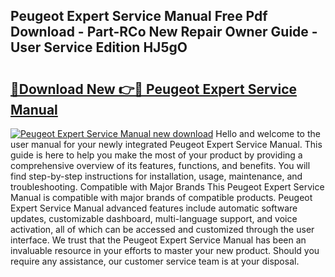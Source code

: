 ## Peugeot Expert Service Manual Free Pdf Download - Part-RCo New Repair Owner Guide - User Service Edition HJ5gO

# <h2><a href="http://cf18572.oget.top/?id=Peugeot+Expert+Service+Manual">🔗Download New 👉🔴 Peugeot Expert Service Manual</a></h2>

[![Peugeot Expert Service Manual new download](https://i.imgur.com/5g1atiW.png)](http://cf18572.oget.top/?id=Peugeot+Expert+Service+Manual)
Hello and welcome to the user manual for your newly integrated Peugeot Expert Service Manual. This guide is here to help you make the most of your product by providing a comprehensive overview of its features, functions, and benefits. You will find step-by-step instructions for installation, usage, maintenance, and troubleshooting. Compatible with Major Brands This Peugeot Expert Service Manual is compatible with major brands of compatible products. Peugeot Expert Service Manual advanced features include automatic software updates, customizable dashboard, multi-language support, and voice activation, all of which can be accessed and customized through the user interface. We trust that the Peugeot Expert Service Manual has been an invaluable resource in your efforts to master your new product. Should you require any assistance, our customer service team is at your disposal.
